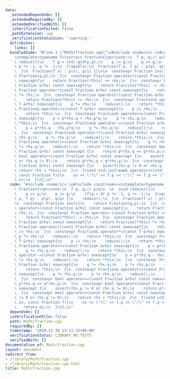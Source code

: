 ```yaml
---
data:
  _extendedDependsOn: []
  _extendedRequiredBy: []
  _extendedVerifiedWith: []
  _isVerificationFailed: false
  _pathExtension: cpp
  _verificationStatusIcon: ':warning:'
  attributes:
    links: []
  bundledCode: "#line 1 \"Math/fraction.cpp\"\n#include <numeric> \n#include <iostream>\n\
    \ntemplate<typename T>\nstruct Fraction{\nprivate:\n  T p, q;// p/q\n  \n  void\
    \ reduce(){\n    T g = std::gcd(p,q);\n    p /= g;\n    q /= g;\n    if(q < 0)\
    \ p *= -1, q *= -1;\n  }\npublic:\n  Fraction(T p, T q) : p(p), q(q) {\n    reduce();\n\
    \  }\n  Fraction(T x) : p(x), q(1) {}\n\n  constexpr Fraction inv(){\n    return\
    \ Fraction(q,p);\n  }\n  constexpr Fraction operator+(const Fraction &rhs) const\
    \ noexcept{\n    return Fraction(*this) += rhs;\n  }\n  constexpr Fraction operator-(const\
    \ Fraction &rhs) const noexcept{\n    return Fraction(*this) -= rhs;\n  }\n  constexpr\
    \ Fraction operator*(const Fraction &rhs) const noexcept{\n    return Fraction(*this)\
    \ *= rhs;\n  }\n  constexpr Fraction operator/(const Fraction &rhs) const noexcept{\n\
    \    return Fraction(*this) /= rhs;\n  }\n  constexpr Fraction& operator*=(const\
    \ T &rhs) noexcept{\n    p *= rhs;\n    reduce();\n    return *this;\n  }\n  constexpr\
    \ Fraction& operator/=(const T &rhs) noexcept{\n    p /= rhs;\n    reduce();\n\
    \    return *this;\n  }\n  constexpr Fraction& operator+=(const Fraction &rhs)\
    \ noexcept{\n    p = p*rhs.q + rhs.p*q;\n    q *= rhs.q;\n    reduce();\n    return\
    \ *this;\n  }\n  constexpr Fraction& operator-=(const Fraction &rhs) noexcept{\n\
    \    p = p*rhs.q - rhs.p*q;\n    q *= rhs.q;\n    reduce();\n    return *this;\n\
    \  }\n  constexpr Fraction& operator*=(const Fraction &rhs) noexcept{\n    q *=\
    \ rhs.q;\n    p *= rhs.p;\n    reduce();\n    return *this;\n  }\n  constexpr\
    \ Fraction& operator/=(const Fraction &rhs) noexcept{\n    q *= rhs.p;\n    p\
    \ *= rhs.q;\n    reduce();\n    return *this;\n  }\n  constexpr bool operator==(const\
    \ Fraction &rhs) const noexcept {\n    return p*rhs.q == q*rhs.p;\n  }\n  constexpr\
    \ bool operator<(const Fraction &rhs) const noexcept {\n    assert(rhs.p != 0\
    \ or rhs.q != 0);\n    return p*rhs.q < q*rhs.p;\n  }\n  constexpr bool operator>(const\
    \ Fraction &rhs) const noexcept {\n    assert(rhs.p != 0 or rhs.q != 0);\n   \
    \ return rhs < *this;\n  }\n  friend std::ostream& operator<<(std::ostream& os,\
    \ const Fraction f){\n    os << \"(\" << f.p << \"/\" << f.q << \")\";\n    return\
    \ os;\n  }\n};\n"
  code: "#include <numeric> \n#include <iostream>\n\ntemplate<typename T>\nstruct\
    \ Fraction{\nprivate:\n  T p, q;// p/q\n  \n  void reduce(){\n    T g = std::gcd(p,q);\n\
    \    p /= g;\n    q /= g;\n    if(q < 0) p *= -1, q *= -1;\n  }\npublic:\n  Fraction(T\
    \ p, T q) : p(p), q(q) {\n    reduce();\n  }\n  Fraction(T x) : p(x), q(1) {}\n\
    \n  constexpr Fraction inv(){\n    return Fraction(q,p);\n  }\n  constexpr Fraction\
    \ operator+(const Fraction &rhs) const noexcept{\n    return Fraction(*this) +=\
    \ rhs;\n  }\n  constexpr Fraction operator-(const Fraction &rhs) const noexcept{\n\
    \    return Fraction(*this) -= rhs;\n  }\n  constexpr Fraction operator*(const\
    \ Fraction &rhs) const noexcept{\n    return Fraction(*this) *= rhs;\n  }\n  constexpr\
    \ Fraction operator/(const Fraction &rhs) const noexcept{\n    return Fraction(*this)\
    \ /= rhs;\n  }\n  constexpr Fraction& operator*=(const T &rhs) noexcept{\n   \
    \ p *= rhs;\n    reduce();\n    return *this;\n  }\n  constexpr Fraction& operator/=(const\
    \ T &rhs) noexcept{\n    p /= rhs;\n    reduce();\n    return *this;\n  }\n  constexpr\
    \ Fraction& operator+=(const Fraction &rhs) noexcept{\n    p = p*rhs.q + rhs.p*q;\n\
    \    q *= rhs.q;\n    reduce();\n    return *this;\n  }\n  constexpr Fraction&\
    \ operator-=(const Fraction &rhs) noexcept{\n    p = p*rhs.q - rhs.p*q;\n    q\
    \ *= rhs.q;\n    reduce();\n    return *this;\n  }\n  constexpr Fraction& operator*=(const\
    \ Fraction &rhs) noexcept{\n    q *= rhs.q;\n    p *= rhs.p;\n    reduce();\n\
    \    return *this;\n  }\n  constexpr Fraction& operator/=(const Fraction &rhs)\
    \ noexcept{\n    q *= rhs.p;\n    p *= rhs.q;\n    reduce();\n    return *this;\n\
    \  }\n  constexpr bool operator==(const Fraction &rhs) const noexcept {\n    return\
    \ p*rhs.q == q*rhs.p;\n  }\n  constexpr bool operator<(const Fraction &rhs) const\
    \ noexcept {\n    assert(rhs.p != 0 or rhs.q != 0);\n    return p*rhs.q < q*rhs.p;\n\
    \  }\n  constexpr bool operator>(const Fraction &rhs) const noexcept {\n    assert(rhs.p\
    \ != 0 or rhs.q != 0);\n    return rhs < *this;\n  }\n  friend std::ostream& operator<<(std::ostream&\
    \ os, const Fraction f){\n    os << \"(\" << f.p << \"/\" << f.q << \")\";\n \
    \   return os;\n  }\n};\n"
  dependsOn: []
  isVerificationFile: false
  path: Math/fraction.cpp
  requiredBy: []
  timestamp: '2020-12-30 23:12:32+09:00'
  verificationStatus: LIBRARY_NO_TESTS
  verifiedWith: []
documentation_of: Math/fraction.cpp
layout: document
redirect_from:
- /library/Math/fraction.cpp
- /library/Math/fraction.cpp.html
title: Math/fraction.cpp
---
```

